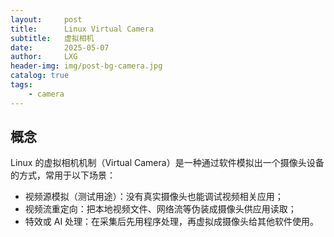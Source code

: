```yaml
---
layout:     post
title:      Linux Virtual Camera
subtitle:   虚拟相机
date:       2025-05-07
author:     LXG
header-img: img/post-bg-camera.jpg
catalog: true
tags:
    - camera
---
```


## 概念

Linux 的虚拟相机机制（Virtual Camera）是一种通过软件模拟出一个摄像头设备的方式，常用于以下场景：

* 视频源模拟（测试用途）：没有真实摄像头也能调试视频相关应用；
* 视频流重定向：把本地视频文件、网络流等伪装成摄像头供应用读取；
* 特效或 AI 处理：在采集后先用程序处理，再虚拟成摄像头给其他软件使用。






